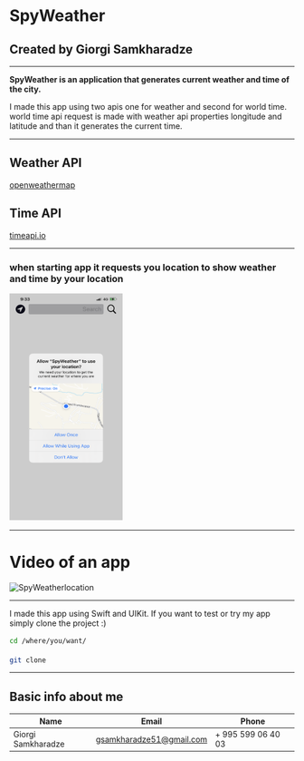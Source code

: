 # SpyWeather 
## Created by Giorgi Samkharadze
---
**SpyWeather is an application that generates current weather and time of the city.**


I made this app using two apis one for weather and second  for world time. world time api request is made with weather api properties longitude and latitude and than it generates the current time.

---
## Weather API 
[openweathermap](https://openweathermap.org/api)
## Time API
[timeapi.io](https://timeapi.io/swagger/index.html)

---
### when starting app it requests you location to show weather and time by your location

<img src = "./SpyWeather.PNG" width = "200" height = "400">



---
# Video of an app

![SpyWeatherlocation](https://media.giphy.com/media/NMGSprugFZSX2xvJAl/giphy.gif)


___
I made this app using Swift and UIKit. If you want to test or try my app simply clone the project :)
```bash
cd /where/you/want/

git clone 

```
---







## Basic info about me

| Name   | Email     | Phone  |
| ------ |  -----    | ------ |
| Giorgi Samkharadze | gsamkharadze51@gmail.com | + 995 599 06 40 03
